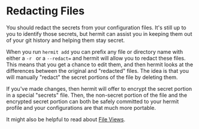 # Redacting Files

You should redact the secrets from your configuration files. It's
still up to you to identify those secrets, but hermit can assist you
in keeping them out of your git history and helping them stay secret.

When you run `hermit add` you can prefix any file or directory name
with either a `-r ` or a `--redact=` and hermit will allow you to
redact these files. This means that you get a chance to edit them, and
then hermit looks at the differences between the original and
"redacted" files. The idea is that you will manually "redact" the
secret portions of the file by deleting them.

If you've made changes, then hermit will offer to encrypt the secret
portion in a special "secrets" file. Then, the non-secret portion of
the file and the encrypted secret portion can both be safely committed
to your hermit profile and your configurations are that much more
portable.

It might also be helpful to read about [File Views][concepts].

[concepts]: https://github.com/RadicalZephyr/hermit/blob/master/doc/concepts.md#file-views
